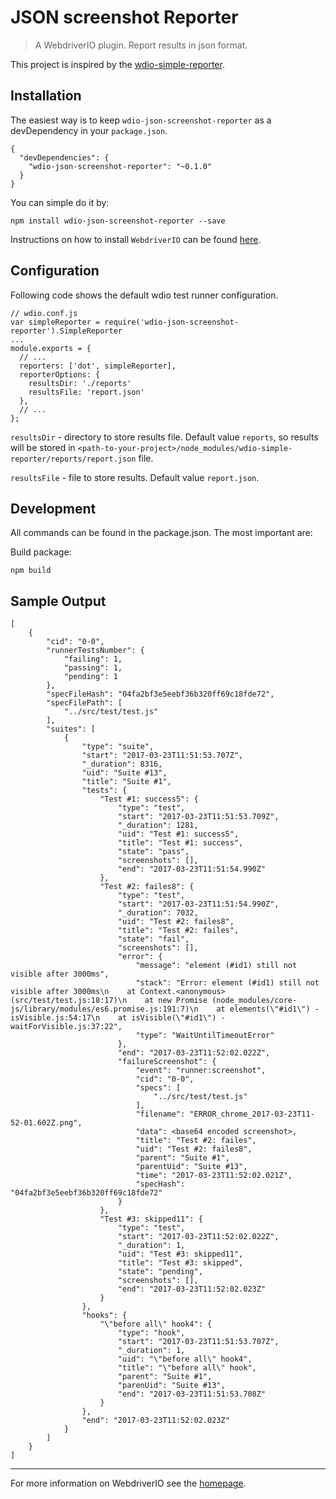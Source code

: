 # JSON screenshot Reporter
> A WebdriverIO plugin. Report results in json format.

This project is inspired by the [wdio-simple-reporter](https://github.com/andriilazebnyi/wdio-simple-reporter).

## Installation

The easiest way is to keep `wdio-json-screenshot-reporter` as a devDependency in your `package.json`.

```
{
  "devDependencies": {
    "wdio-json-screenshot-reporter": "~0.1.0"
  }
}
```

You can simple do it by:

```
npm install wdio-json-screenshot-reporter --save
```

Instructions on how to install `WebdriverIO` can be found [here](http://webdriver.io/guide/getstarted/install.html).

## Configuration

Following code shows the default wdio test runner configuration.

```
// wdio.conf.js
var simpleReporter = require('wdio-json-screenshot-reporter').SimpleReporter
...
module.exports = {
  // ...
  reporters: ['dot', simpleReporter],
  reporterOptions: {
    resultsDir: './reports'
    resultsFile: 'report.json'
  },
  // ...
};
```

`resultsDir` - directory to store results file. Default value `reports`, so results will be stored in `<path-to-your-project>/node_modules/wdio-simple-reporter/reports/report.json` file.

`resultsFile` - file to store results. Default value `report.json`.

## Development

All commands can be found in the package.json. The most important are:

Build package:

```
npm build
```

## Sample Output

```
[
    {
        "cid": "0-0",
        "runnerTestsNumber": {
            "failing": 1,
            "passing": 1,
            "pending": 1
        },
        "specFileHash": "04fa2bf3e5eebf36b320ff69c18fde72",
        "specFilePath": [
            "../src/test/test.js"
        ],
        "suites": [
            {
                "type": "suite",
                "start": "2017-03-23T11:51:53.707Z",
                "_duration": 8316,
                "uid": "Suite #13",
                "title": "Suite #1",
                "tests": {
                    "Test #1: success5": {
                        "type": "test",
                        "start": "2017-03-23T11:51:53.709Z",
                        "_duration": 1281,
                        "uid": "Test #1: success5",
                        "title": "Test #1: success",
                        "state": "pass",
                        "screenshots": [],
                        "end": "2017-03-23T11:51:54.990Z"
                    },
                    "Test #2: failes8": {
                        "type": "test",
                        "start": "2017-03-23T11:51:54.990Z",
                        "_duration": 7032,
                        "uid": "Test #2: failes8",
                        "title": "Test #2: failes",
                        "state": "fail",
                        "screenshots": [],
                        "error": {
                            "message": "element (#id1) still not visible after 3000ms",
                            "stack": "Error: element (#id1) still not visible after 3000ms\n    at Context.<anonymous> (src/test/test.js:18:17)\n    at new Promise (node_modules/core-js/library/modules/es6.promise.js:191:7)\n    at elements(\"#id1\") - isVisible.js:54:17\n    at isVisible(\"#id1\") - waitForVisible.js:37:22",
                            "type": "WaitUntilTimeoutError"
                        },
                        "end": "2017-03-23T11:52:02.022Z",
                        "failureScreenshot": {
                            "event": "runner:screenshot",
                            "cid": "0-0",
                            "specs": [
                                "../src/test/test.js"
                            ],
                            "filename": "ERROR_chrome_2017-03-23T11-52-01.602Z.png",
                            "data": <base64 encoded screenshot>,
                            "title": "Test #2: failes",
                            "uid": "Test #2: failes8",
                            "parent": "Suite #1",
                            "parentUid": "Suite #13",
                            "time": "2017-03-23T11:52:02.021Z",
                            "specHash": "04fa2bf3e5eebf36b320ff69c18fde72"
                        }
                    },
                    "Test #3: skipped11": {
                        "type": "test",
                        "start": "2017-03-23T11:52:02.022Z",
                        "_duration": 1,
                        "uid": "Test #3: skipped11",
                        "title": "Test #3: skipped",
                        "state": "pending",
                        "screenshots": [],
                        "end": "2017-03-23T11:52:02.023Z"
                    }
                },
                "hooks": {
                    "\"before all\" hook4": {
                        "type": "hook",
                        "start": "2017-03-23T11:51:53.707Z",
                        "_duration": 1,
                        "uid": "\"before all\" hook4",
                        "title": "\"before all\" hook",
                        "parent": "Suite #1",
                        "parenUid": "Suite #13",
                        "end": "2017-03-23T11:51:53.708Z"
                    }
                },
                "end": "2017-03-23T11:52:02.023Z"
            }
        ]
    }
]
```

***

For more information on WebdriverIO see the [homepage](http://webdriver.io/).
